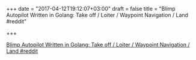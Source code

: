 +++
date = "2017-04-12T19:12:07+03:00"
draft = false
title = "Blimp Autopilot Written in Golang: Take off / Loiter / Waypoint Navigation / Land  #reddit"

+++

<p><a href="https://t.co/p4I5RD9GAC">Blimp Autopilot Written in Golang: Take off / Loiter / Waypoint Navigation / Land  #reddit</a></p>